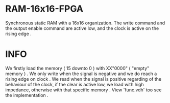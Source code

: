 # RAM-16x16-FPGA

Synchronous static RAM with a 16x16 organization. The write command and the output enable command are active low, and the clock is active on the rising edge .

# INFO

We firstly load the memory ( 15 downto 0 ) with XX"0000" ( "empty" memory ) . 
We only write when the signal is negative and we do reach a rising edge on clock .
We read when the signal is positive regarding of the behaviour of the clock, if the clear is active low, we load with high impedance, otherwise with that specific memory .
View 'func.vdh' too see the implementation .
